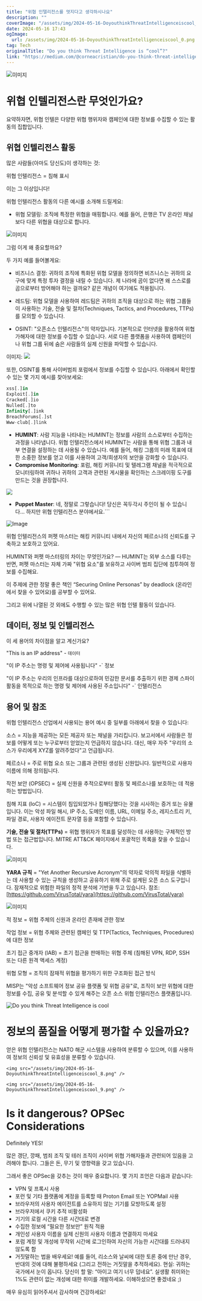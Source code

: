 ```yaml
---
title: "위협 인텔리전스를 멋지다고 생각하시나요"
description: ""
coverImage: "/assets/img/2024-05-16-DoyouthinkThreatIntelligenceiscool_0.png"
date: 2024-05-16 17:43
ogImage: 
  url: /assets/img/2024-05-16-DoyouthinkThreatIntelligenceiscool_0.png
tag: Tech
originalTitle: "Do you think Threat Intelligence is “cool”?"
link: "https://medium.com/@corneacristian/do-you-think-threat-intelligence-is-cool-98c51edc0118"
---
```




![이미지](/assets/img/2024-05-16-DoyouthinkThreatIntelligenceiscool_0.png)

# 위협 인텔리전스란 무엇인가요?

요약하자면, 위협 인텔은 다양한 위협 행위자와 캠페인에 대한 정보를 수집할 수 있는 활동의 집합입니다.

## 위협 인텔리전스 활동


<div class="content-ad"></div>

많은 사람들(아마도 당신도)이 생각하는 것:

위협 인텔리전스 = 침해 표시

이는 그 이상입니다!

위협 인텔리전스 활동의 다른 예시를 소개해 드릴게요:

<div class="content-ad"></div>

- 위협 모델링: 조직에 특정한 위협을 매핑합니다. 예를 들어, 은행은 TV 온라인 채널보다 다른 위협을 대상으로 합니다.

![이미지](/assets/img/2024-05-16-DoyouthinkThreatIntelligenceiscool_1.png)

그럼 이게 왜 중요할까요?

두 가지 예를 들어볼게요:

<div class="content-ad"></div>

- 비즈니스 결정: 귀하의 조직에 특화된 위협 모델을 정의하면 비즈니스는 귀하의 요구에 맞게 특정 투자 결정을 내릴 수 있습니다. 제 나라에 곰이 없다면 왜 스스로를 곰으로부터 방어해야 하는 걸까요? 같은 개념이 여기에도 적용됩니다.
- 레드팀: 위협 모델을 사용하여 레드팀은 귀하의 조직을 대상으로 하는 위협 그룹들이 사용하는 기술, 전술 및 절차(Techniques, Tactics, and Procedures, TTPs)를 모의할 수 있습니다.

- OSINT: "오픈소스 인텔리전스"의 약자입니다. 기본적으로 인터넷을 활용하여 위협 가해자에 대한 정보를 수집할 수 있습니다. 서로 다른 플랫폼을 사용하여 캠페인이나 위협 그룹 뒤에 숨은 사람들의 실제 신원을 파악할 수 있습니다.

이미지:
<img src="/assets/img/2024년-05월-16일-도유희감위협인텔리전스잘하는거시아이쿨_2.png" />

또한, OSINT를 통해 사이버범죄 포럼에서 정보를 수집할 수 있습니다. 아래에서 확인할 수 있는 몇 가지 예시를 찾아보세요:

<div class="content-ad"></div>

```js
xss[.]in
Exploit[.]in
Cracked[.]io
Nulled[.]to
Infinity[.]ink
BreachForums[.]st
Www-club[.]link
```

- **HUMINT**: 사람 지능을 나타내는 HUMINT는 정보를 사람의 소스로부터 수집하는 과정을 나타냅니다. 위협 인텔리전스에서 HUMINT는 사람을 통해 위협 그룹과 내부 연결을 설정하는 데 사용될 수 있습니다. 예를 들어, 해킹 그룹의 미래 목표에 대한 소중한 정보를 얻고 이를 사용하여 고객/희생자의 보안을 강화할 수 있습니다.
- **Compromise Monitoring**: 포럼, 해킹 커뮤니티 및 텔레그램 채널을 적극적으로 모니터링하여 귀하나 귀하의 고객과 관련된 게시물을 확인하는 스크레이핑 도구를 만드는 것을 권장합니다.

<img src="/assets/img/2024-05-16-DoyouthinkThreatIntelligenceiscool_3.png" />

- **Puppet Master**: 네, 정말로 그렇습니다! 당신은 꼭두각시 주인이 될 수 있습니다... 하지만 위협 인텔리전스 분야에서요.```

<div class="content-ad"></div>


![Image](/assets/img/2024-05-16-DoyouthinkThreatIntelligenceiscool_4.png)

위협 인텔리전스의 퍼펫 마스터는 해킹 커뮤니티 내에서 자신의 페르소나의 신뢰도를 구축하고 보호하고 있어요.

HUMINT와 퍼펫 마스터링의 차이는 무엇인가요? — HUMINT는 외부 소스를 다루는 반면, 퍼펫 마스터는 자체 가짜 "위협 요소"를 보유하고 사이버 범죄 집단에 침투하여 정보를 수집해요.

이 주제에 관한 정말 좋은 책인 “Securing Online Personas” by deadlock (온라인에서 찾을 수 있어요)를 공부할 수 있어요.


<div class="content-ad"></div>

그리고 위에 나열된 것 외에도 수행할 수 있는 많은 위협 인텔 활동이 있습니다.

## 데이터, 정보 및 인텔리전스

이 세 용어의 차이점을 알고 계신가요?

"This is an IP address" - `데이터`

<div class="content-ad"></div>

"이 IP 주소는 명령 및 제어에 사용됩니다" -` 정보

"이 IP 주소는 우리의 인프라를 대상으로하여 민감한 문서를 추출하기 위한 경제 스파이 활동을 목적으로 하는 명령 및 제어에 사용된 주소입니다" -` 인텔리전스

## 용어 및 참조

위협 인텔리전스 산업에서 사용되는 용어 예시 중 일부를 아래에서 찾을 수 있습니다:

<div class="content-ad"></div>

소스 = 지능을 제공하는 모든 제공자 또는 채널을 가리킵니다. 보고서에서 사람들은 정보를 어떻게 또는 누구로부터 얻었는지 언급하지 않습니다. 대신, 매우 자주 "우리의 소스가 우리에게 XYZ를 알려주었다"고 언급됩니다.

페르소나 = 주로 위협 요소 또는 그룹과 관련된 생성된 신원입니다. 일반적으로 사용자 이름에 의해 정의됩니다.

작전 보안 (OPSEC) = 실제 신원을 추적으로부터 활동 및 페르소나를 보호하는 데 적용하는 방법입니다.

침해 지표 (IoC) = 시스템이 침입되었거나 침해당했다는 것을 시사하는 증거 또는 유물입니다. 이는 악성 파일 해시, IP 주소, 도메인 이름, URL, 이메일 주소, 레지스트리 키, 파일 경로, 사용자 에이전트 문자열 등을 포함할 수 있습니다.

<div class="content-ad"></div>

**기술, 전술 및 절차(TTPs)** = 위협 행위자가 목표를 달성하는 데 사용하는 구체적인 방법 또는 접근법입니다. MITRE ATT&CK 페이지에서 포괄적인 목록을 찾을 수 있습니다.

![이미지](/assets/img/2024-05-16-DoyouthinkThreatIntelligenceiscool_5.png)

**YARA 규칙** = "Yet Another Recursive Acronym"의 약자로 악의적 파일을 식별하는 데 사용할 수 있는 규칙을 생성하고 공유하기 위해 주로 설계된 오픈 소스 도구입니다. 잠재적으로 위험한 파일의 정적 분석에 기반을 두고 있습니다. 참조: [https://github.com/VirusTotal/yara](https://github.com/VirusTotal/yara)

![이미지](/assets/img/2024-05-16-DoyouthinkThreatIntelligenceiscool_6.png)

<div class="content-ad"></div>

적 정보 = 위협 주체의 신원과 온라인 존재에 관한 정보

작업 정보 = 위협 주체와 관련된 캠페인 및 TTP(Tactics, Techniques, Procedures)에 대한 정보

초기 접근 중개자 (IAB) = 초기 접근을 판매하는 위협 주체 (침해된 VPN, RDP, SSH 또는 다른 원격 액세스 계정)

위협 모형 = 조직의 잠재적 위협을 평가하기 위한 구조화된 접근 방식

<div class="content-ad"></div>

MISP는 "악성 소프트웨어 정보 공유 플랫폼 및 위협 공유"로, 조직이 보안 위협에 대한 정보를 수집, 공유 및 분석할 수 있게 해주는 오픈 소스 위협 인텔리전스 플랫폼입니다.

![Do you think Threat Intelligence is cool](/assets/img/2024-05-16-DoyouthinkThreatIntelligenceiscool_7.png)

# 정보의 품질을 어떻게 평가할 수 있을까요?

얻은 위협 인텔리전스는 NATO 해군 시스템을 사용하여 분류할 수 있으며, 이를 사용하여 정보의 신뢰성 및 유효성을 분류할 수 있습니다.

<div class="content-ad"></div>

`<img src="/assets/img/2024-05-16-DoyouthinkThreatIntelligenceiscool_8.png" />`

`<img src="/assets/img/2024-05-16-DoyouthinkThreatIntelligenceiscool_9.png" />`

# Is it dangerous? OPSec Considerations

Definitely YES!

<div class="content-ad"></div>

많은 갱단, 깡패, 범죄 조직 및 테러 조직이 사이버 위협 가해자들과 관련되어 있음을 고려해야 합니다. 그들은 돈, 무기 및 영향력을 갖고 있습니다.

그래서 좋은 OPSec을 갖추는 것이 매우 중요합니다. 몇 가지 조언은 다음과 같습니다:

- VPN 및 프록시 사용
- 포런 및 기타 플랫폼에 계정을 등록할 때 Proton Email 또는 YOPMail 사용
- 브라우저의 사용자 에이전트를 소유하지 않는 기기를 모방하도록 설정
- 브라우저에서 쿠키 추적 비활성화
- 기기의 로컬 시간을 다른 시간대로 변경
- 수집한 정보에 “필요한 정보만” 원칙 적용
- 개인성 사용자 이름을 실제 신원의 사용자 이름과 연결하지 마세요
- 포럼 계정 및 개성에 무작위 시간에 로그인하여 자신의 가능한 시간대를 드러내지 않도록 함
- 거짓말하는 법을 배우세요! 예를 들어, 리소스와 날씨에 대한 토론 중에 만난 경우, 반대의 것에 대해 불평하세요 (그리고 전하는 거짓말을 추적하세요). 현실: 귀하는 국가에서 눈이 옵니다. 당신이 할 말: “아이고 여기 너무 덥네요”. 실생활 취미와는 1%도 관련이 없는 개성에 대한 취미를 개발하세요. 이해하셨으면 좋겠네요 ;)

매우 유심히 읽어주셔서 감사하며 건강하세요!